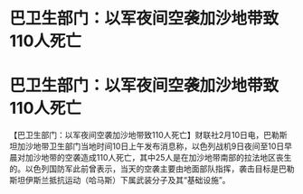 # 巴卫生部门：以军夜间空袭加沙地带致110人死亡

# 巴卫生部门：以军夜间空袭加沙地带致110人死亡

【巴卫生部门：以军夜间空袭加沙地带致110人死亡】财联社2月10日电，巴勒斯坦加沙地带卫生部门当地时间10日上午发布消息称，以色列战机9日夜间至10日早晨对加沙地带的空袭造成110人死亡，其中25人是在加沙地带南部的拉法地区丧生的。以色列国防军此前曾表示，当天的空袭主要由地面部队指挥，袭击目标是巴勒斯坦伊斯兰抵抗运动（哈马斯）下属武装分子及其“基础设施”。

